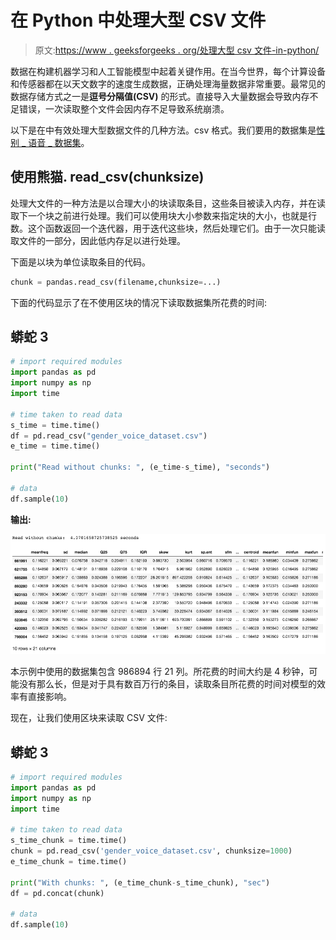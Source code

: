 # 在 Python 中处理大型 CSV 文件

> 原文:[https://www . geeksforgeeks . org/处理大型 csv 文件-in-python/](https://www.geeksforgeeks.org/working-with-large-csv-files-in-python/)

数据在构建机器学习和人工智能模型中起着关键作用。在当今世界，每个计算设备和传感器都在以天文数字的速度生成数据，正确处理海量数据非常重要。最常见的数据存储方式之一是**逗号分隔值(CSV)** 的形式。直接导入大量数据会导致内存不足错误，一次读取整个文件会因内存不足导致系统崩溃。

以下是在中有效处理大型数据文件的几种方法。csv 格式。我们要用的数据集是[性别 _ 语音 _ 数据集](https://media.geeksforgeeks.org/wp-content/cdn-uploads/20210331111500/voice.csv)。

## **使用熊猫. read_csv(chunksize)**

处理大文件的一种方法是以合理大小的块读取条目，这些条目被读入内存，并在读取下一个块之前进行处理。我们可以使用块大小参数来指定块的大小，也就是行数。这个函数返回一个迭代器，用于迭代这些块，然后处理它们。由于一次只能读取文件的一部分，因此低内存足以进行处理。

下面是以块为单位读取条目的代码。

```py
chunk = pandas.read_csv(filename,chunksize=...)
```

下面的代码显示了在不使用区块的情况下读取数据集所花费的时间:

## 蟒蛇 3

```py
# import required modules
import pandas as pd
import numpy as np
import time

# time taken to read data
s_time = time.time()
df = pd.read_csv("gender_voice_dataset.csv")
e_time = time.time()

print("Read without chunks: ", (e_time-s_time), "seconds")

# data
df.sample(10)
```

**输出:**

![](img/3f4664f360d92ec5dd1b3b6672f112c0.png)

本示例中使用的数据集包含 986894 行 21 列。所花费的时间大约是 4 秒钟，可能没有那么长，但是对于具有数百万行的条目，读取条目所花费的时间对模型的效率有直接影响。

现在，让我们使用区块来读取 CSV 文件:

## 蟒蛇 3

```py
# import required modules
import pandas as pd
import numpy as np
import time

# time taken to read data
s_time_chunk = time.time()
chunk = pd.read_csv('gender_voice_dataset.csv', chunksize=1000)
e_time_chunk = time.time()

print("With chunks: ", (e_time_chunk-s_time_chunk), "sec")
df = pd.concat(chunk)

# data
df.sample(10)
```